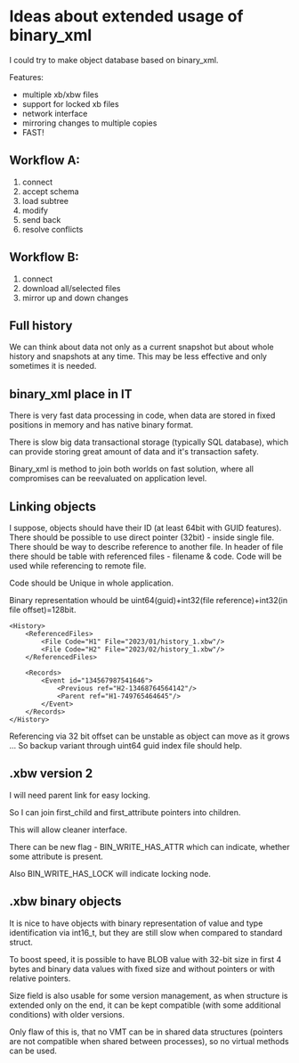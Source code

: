 # Ideas about extended usage of binary_xml

I could try to make object database based on binary_xml.

Features:

- multiple xb/xbw files
- support for locked xb files
- network interface
- mirroring changes to multiple copies
- FAST!

## Workflow A:

1. connect
2. accept schema
3. load subtree
4. modify
5. send back
6. resolve conflicts

## Workflow B:

1. connect
2. download all/selected files
3. mirror up and down changes


## Full history

We can think about data not only as a current snapshot but about whole history and snapshots at any time. This may be less effective and only sometimes it is needed.




## binary_xml place in IT

There is very fast data processing in code, when data are stored in fixed positions in memory and has native binary format.

There is slow big data transactional storage (typically SQL database), which can provide storing great amount of data and it's transaction safety.

Binary_xml is method to join both worlds on fast solution, where all compromises can be reevaluated on application level.

## Linking objects

I suppose, objects should have their ID (at least 64bit with GUID features).
There should be possible to use direct pointer (32bit) - inside single file.
There should be way to describe reference to another file.
In header of file there should be table with referenced files - filename & code.
Code will be used while referencing to remote file.

Code should be Unique in whole application.

Binary representation whould be uint64(guid)+int32(file reference)+int32(in file offset)=128bit.

    <History>
        <ReferencedFiles>
            <File Code="H1" File="2023/01/history_1.xbw"/>
            <File Code="H2" File="2023/02/history_1.xbw"/>
        </ReferencedFiles>

        <Records>
            <Event id="134567987541646">
                <Previous ref="H2-13468764564142"/>
                <Parent ref="H1-749765464645"/>
            </Event>
        </Records>
    </History>

Referencing via 32 bit offset can be unstable as object can move as it grows ...
So backup variant through uint64 guid index file should help.

## .xbw version 2

I will need parent link for easy locking.

So I can join first_child and first_attribute pointers into children.

This will allow cleaner interface.

There can be new flag - BIN_WRITE_HAS_ATTR which can indicate, whether some attribute is present.

Also BIN_WRITE_HAS_LOCK will indicate locking node.


## .xbw binary objects

It is nice to have objects with binary representation of value and type identification via int16\_t, but they are still slow when compared to standard struct.

To boost speed, it is possible to have BLOB value with 32-bit size in first 4 bytes and binary data values with fixed size and without pointers or with relative pointers.

Size field is also usable for some version management, as when structure is extended only on the end, it can be kept compatible (with some additional conditions) with older versions.

Only flaw of this is, that no VMT can be in shared data structures (pointers are not compatible when shared between processes), so no virtual methods can be used.
